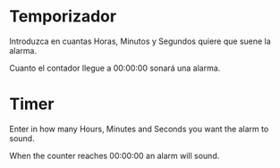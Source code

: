 # Temporizador

Introduzca en cuantas Horas, Minutos y Segundos quiere que suene la alarma. 

Cuanto el contador llegue a 00:00:00 sonará una alarma.

# Timer

Enter in how many Hours, Minutes and Seconds you want the alarm to sound.

When the counter reaches 00:00:00 an alarm will sound.

